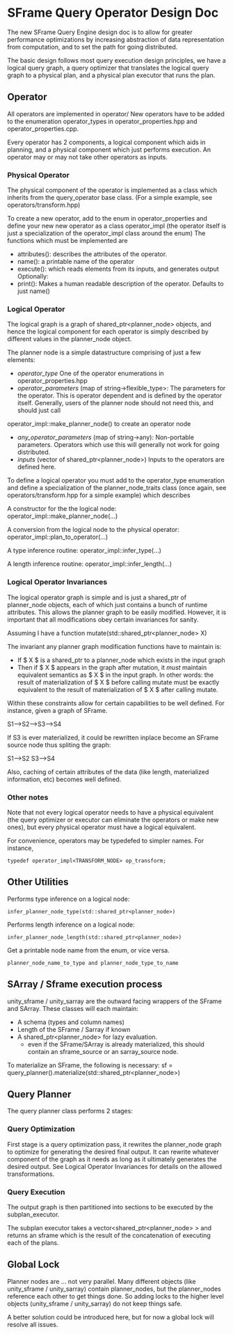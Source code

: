 # SFrame Query Operator Design Doc

The new SFrame Query Engine design doc is to allow for greater performance
optimizations by increasing abstraction of data representation from computation,
and to set the path for going distributed.

The basic design follows most query execution design principles, we have a
logical query graph, a query optimizer that translates the logical query graph
to a physical plan, and a physical plan executor that runs the plan.

## Operator
All operators are implemented in operator/
New operators have to be added to the enumeration operator_types in
operator_properties.hpp and operator_properties.cpp.

Every operator has 2 components, a logical component which aids in planning,
and a physical component which just performs execution. An operator may or may
not take other operators as inputs.

### Physical Operator
The physical component of the operator is implemented as a class which inherits
from the query_operator base class.  (For a simple example, see
operators/transform.hpp)

To create a new operator, add to the enum in operator_properties and define
your new new operator as a class operator_impl<enum> (the operator itself
is just a specialization of the operator_impl class around the enum)
The functions which must be implemented are
 - attributes(): describes the attributes of the operator.
 - name(): a printable name of the operator
 - execute(): which reads elements from its inputs, and generates output
Optionally:
 - print(): Makes a human readable description of the operator.
            Defaults to just name()

### Logical Operator
The logical graph is a graph of shared_ptr<planner_node> objects, and hence
the logical component for each operator is simply described by different
values in the planner_node object.

The planner node is a simple datastructure comprising of just a few
elements:
 - *operator_type* One of the operator enumerations in operator_properties.hpp
 - *operator_parameters* (map of string->flexible_type>: The parameters for
 the operator. This is operator
 dependent and is defined by the operator itself. Generally, users of
 the planner node should not need this, and should just call

 operator_impl<enum>::make_planner_node() to create an operator node
 - *any_operator_parameters* (map of string->any): Non-portable parameters.
 Operators which use this will generally not work for going distributed.
 - *inputs* (vector of shared_ptr<planner_node>) Inputs to the operators
 are defined here.

To define a logical operator you must add to the operator_type enumeration
and define a specialization of the planner_node_traits class
(once again, see operators/transform.hpp for a simple example) which describes

A constructor for the the logical node:
    operator_impl<enum>::make_planner_node(...)

A conversion from the logical node to the physical operator:
    operator_impl<enum>::plan_to_operator(...)

A type inference routine:
    operator_impl<enum>::infer_type(...)

A length inference routine:
    operator_impl<enum>::infer_length(...)

### Logical Operator Invariances

The logical operator graph is simple and is just a shared_ptr of planner_node
objects, each of which just contains a bunch of runtime attributes. This allows
the planner graph to be easily modified. However, it is important that all
modifications obey certain invariances for sanity.

Assuming I have a function
   mutate(std::shared_ptr<planner_node> X)

The invariant any planner graph modification functions have to maintain is:
 - If $ X $ is a shared_ptr to a planner_node which exists in the input graph
 - Then if $ X $ appears in the graph after mutation, it *must* maintain
 equivalent semantics as $ X $ in the input graph. In other words: the result
 of materialization of $ X $ before calling mutate must be exactly equivalent
 to the result of materialization of $ X $ after calling mutate.

Within these constraints allow for certain capabilities to be well defined.
For instance, given a graph of SFrame.

   S1-->S2-->S3-->S4

If S3 is ever materialized, it could be rewritten inplace become an SFrame
source node thus spliting the graph:

   S1-->S2  S3-->S4

Also, caching of certain attributes of the data (like length, materialized
information, etc) becomes well defined.

### Other notes
Note that not every logical operator needs to have a physical equivalent (the
query optimizer or executor can eliminate the operators or make new ones),
but every physical operator must have a logical equivalent.

For convenience, operators may be typedefed to simpler names. For instance,

    typedef operator_impl<TRANSFORM_NODE> op_transform;

## Other Utilities

Performs type inference on a logical node:

    infer_planner_node_type(std::shared_ptr<planner_node>)

Performs length inference on a logical node:

    infer_planner_node_length(std::shared_ptr<planner_node>)

Get a printable node name from the enum, or vice versa.

    planner_node_name_to_type and planner_node_type_to_name


## SArray / Sframe execution process
unity_sframe / unity_sarray are the outward facing wrappers of the SFrame and
SArray. These classes will each maintain:
 - A schema (types and column names)
 - Length of the SFrame / Sarray if known
 - A shared_ptr<planner_node> for lazy evaluation.
    - even if the SFrame/SArray is already materialized, this should
      contain an sframe_source or an sarray_source node.

To materialize an SFrame, the following is necessary:
  sf = query_planner().materialize(std::shared_ptr<planner_node>)

## Query Planner
The query planner class performs 2 stages:

### Query Optimization

First stage is a query optimization pass, it rewrites the planner_node graph
to optimize for generating the desired final output. It can rewrite whatever
component of the graph as it needs as long as it ultimately generates the
desired output. See Logical Operator Invariances for details on the allowed
transformations.

### Query Execution

The output graph is then partitioned into sections to be executed by the
subplan_executor.

The subplan executor takes a vector<shared_ptr<planner_node> > and returns an
sframe which is the result of the concatenation of executing each of the plans.

## Global Lock
Planner nodes are ... not very parallel.
Many different objects (like unity_sframe / unity_sarray) contain planner_nodes,
but the planner_nodes reference each other to get things done.
So adding locks to the higher level objects (unity_sframe / unity_sarray) do
not keep things safe.

A better solution could be introduced here, but for now a global lock will
resolve all issues.
